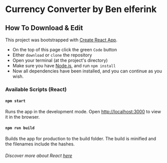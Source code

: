 # Currency Converter by Ben elferink

<!-- ### Open app: [https://belferink1996.github.io/currency-converter/](https://belferink1996.github.io/currency-converter/)

Mobile preview:
<br />
<img src="./docs/screenshot-mobile.png" alt="mobile screenshot" width="300" />

Desktop preview:
<br />
<img src="./docs/screenshot-desktop.png" alt="desktop screenshot" width="500" /> -->

## How To Download & Edit

This project was bootstrapped with [Create React App](https://github.com/facebook/create-react-app).

- On the top of this page click the green `Code` button
- Either `download` or `clone` the repository
- Open your terminal (at the project's directory)
- Make sure you have [Node.js](https://nodejs.org/en/), and run `npm install`
- Now all dependencies have been installed, and you can continue as you wish.

### Available Scripts (React)

#### `npm start`

Runs the app in the development mode.
Open [http://localhost:3000](http://localhost:3000) to view it in the browser.

#### `npm run build`

Builds the app for production to the build folder.
The build is minified and the filenames include the hashes.

###### Discover more about React [here](https://github.com/facebook/create-react-app)

